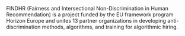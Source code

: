 FINDHR (Fairness and Intersectional Non-Discrimination in Human Recommendation) is a project funded by the EU framework program Horizon Europe and unites 13 partner organizations in developing anti-discrimination methods, algorithms, and training for algorithmic hiring.
